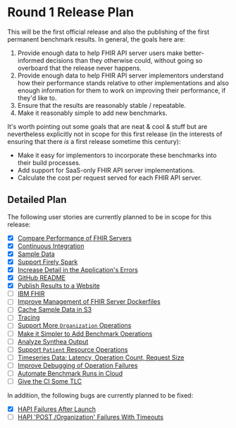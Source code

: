 # Round 1 Release Plan

This will be the first official release and also
  the publishing of the first permanent benchmark results.
In general, the goals here are:

1. Provide enough data to help FHIR API server users
     make better-informed decisions than they otherwise could,
     without going so overboard that the release never happens.
2. Provide enough data to help FHIR API server implementors
     understand how their performance stands relative to other implementations
     and also enough information for them to work on improving their performance,
     if they'd like to.
3. Ensure that the results are reasonably stable / repeatable.
4. Make it reasonably simple to add new benchmarks.

It's worth pointing out some goals that are neat & cool & stuff
  but are nevertheless explicitly not in scope for this first release
  (in the interests of ensuring that there _is_ a first release sometime this century):

* Make it easy for implementors to incorporate these benchmarks
    into their build processes.
* Add support for SaaS-only FHIR API server implementations.
* Calculate the cost per request served for each FHIR API server.


## Detailed Plan

The following user stories are currently planned to be in scope for this release:

* [x] [Compare Performance of FHIR Servers](../stories/0001-perf-compare.md)
* [x] [Continuous Integration](../stories/0002-ci.md)
* [x] [Sample Data](../stories/0003-sample-data.md)
* [x] [Support Firely Spark](../stories/0005-firely-spark.md)
* [x] [Increase Detail in the Application's Errors](../stories/0007-error-details.md)
* [x] [GitHub README](../stories/0008-readme.md)
* [x] [Publish Results to a Website](../stories/0009-publish-results.md)
* [ ] [IBM FHIR](../stories/0012-ibm-fhir.md)
* [ ] [Improve Management of FHIR Server Dockerfiles](../stories/0013-refactor-dockerfiles.md)
* [ ] [Cache Sample Data in S3](../stories/0014-cache-sample-data-in-s3.md)
* [ ] [Tracing](../stories/0015-tracing.md)
* [ ] [Support More `Organization` Operations](../stories/0016-more-organization-operations.md)
* [ ] [Make it Simpler to Add Benchmark Operations](../stories/0017-simplify-adding-operations.md)
* [ ] [Analyze Synthea Output](../stories/0018-analyze-synthea-output.md)
* [ ] [Support `Patient` Resource Operations](../stories/0004-patient-ops.md)
* [ ] [Timeseries Data: Latency, Operation Count, Request Size](../stories/0019-timeseries-data.md)
* [ ] [Improve Debugging of Operation Failures](../stories/0011-operation-failure-debugging.md)
* [ ] [Automate Benchmark Runs in Cloud](../stories/0020-automate-runs-in-cloud.md)
* [ ] [Give the CI Some TLC](../stories/0021-ci-tlc.md)

In addition, the following bugs are currently planned to be fixed:

* [x] [HAPI Failures After Launch](../stories/0006-hapi-startup-wait.md)
* [ ] [HAPI 'POST /Organization' Failures With Timeouts](../stories/0010-hapi-post-org-timeouts.md)